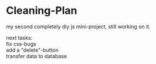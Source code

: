 # Cleaning-Plan
my second completely diy js mini-project, still working on it.

next tasks:</br>
fix css-bugs </br>
add a "delete"-button</br>
transfer data to database

